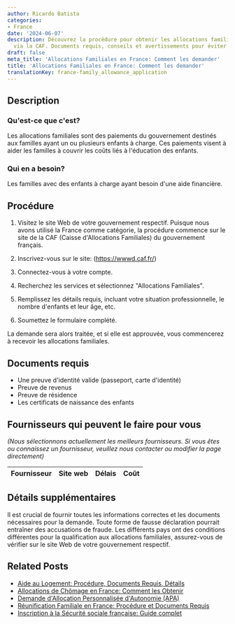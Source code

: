 ```yaml
---
author: Ricardo Batista
categories:
- France
date: '2024-06-07'
description: Découvrez la procédure pour obtenir les allocations familiales en France
  via la CAF. Documents requis, conseils et avertissements pour éviter la fraude.
draft: false
meta_title: 'Allocations Familiales en France: Comment les demander'
title: 'Allocations Familiales en France: Comment les demander'
translationKey: france-family_allowance_application
---
```


## Description
### Qu'est-ce que c'est?
Les allocations familiales sont des paiements du gouvernement destinés aux familles ayant un ou plusieurs enfants à charge. Ces paiements visent à aider les familles à couvrir les coûts liés à l'éducation des enfants.

### Qui en a besoin?
Les familles avec des enfants à charge ayant besoin d'une aide financière.

## Procédure
1. Visitez le site Web de votre gouvernement respectif. Puisque nous avons utilisé la France comme catégorie, la procédure commence sur le site de la CAF (Caisse d'Allocations Familiales) du gouvernement français.
2. Inscrivez-vous sur le site: (https://wwwd.caf.fr/)

3. Connectez-vous à votre compte.

4. Recherchez les services et sélectionnez "Allocations Familiales".

5. Remplissez les détails requis, incluant votre situation professionnelle, le nombre d'enfants et leur âge, etc.

6. Soumettez le formulaire complété.

La demande sera alors traitée, et si elle est approuvée, vous commencerez à recevoir les allocations familiales.

## Documents requis
- Une preuve d'identité valide (passeport, carte d'identité)
- Preuve de revenus
- Preuve de résidence
- Les certificats de naissance des enfants

## Fournisseurs qui peuvent le faire pour vous

_(Nous sélectionnons actuellement les meilleurs fournisseurs. Si vous êtes ou connaissez un fournisseur, veuillez nous contacter ou modifier la page directement)_

| Fournisseur     |     Site web    |     Délais       |       Coût       |
| :-------------: | :-------------: |  :-------------: | :-------------: |

## Détails supplémentaires
Il est crucial de fournir toutes les informations correctes et les documents nécessaires pour la demande. Toute forme de fausse déclaration pourrait entraîner des accusations de fraude. Les différents pays ont des conditions différentes pour la qualification aux allocations familiales, assurez-vous de vérifier sur le site Web de votre gouvernement respectif.


## Related Posts

- [Aide au Logement: Procédure, Documents Requis, Détails](https://tramitit.com/fr/guides/france/demande_daide_au_logement/)
- [Allocations de Chômage en France: Comment les Obtenir](https://tramitit.com/fr/guides/france/demande_dallocation_chomage/)
- [Demande d'Allocation Personnalisée d'Autonomie (APA)](https://tramitit.com/fr/guides/france/demande_dapa_(allocation_personnalisee_dautonomie)/)
- [Réunification Familiale en France: Procédure et Documents Requis](https://tramitit.com/fr/guides/france/demande_de_regroupement_familial/)
- [Inscription à la Sécurité sociale française: Guide complet](https://tramitit.com/fr/guides/france/inscription_a_la_securite_sociale/)